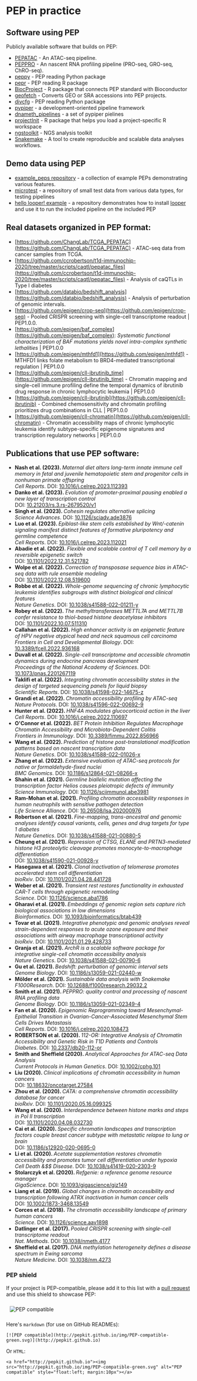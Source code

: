 # PEP in practice

## Software using PEP

Publicly available software that builds on PEP:

* [PEPATAC](http://pepatac.databio.org/) - An ATAC-seq pipeline. 
* [PEPPRO](http://peppro.databio.org/) - An nascent RNA profiling pipeline (PRO-seq, GRO-seq, ChRO-seq).
* [peppy](https://github.com/pepkit/peppy) - PEP reading Python package
* [pepr](https://github.com/pepkit/pepr) - PEP reading R package
* [BiocProject](https://github.com/pepkit/BiocProject) - R package that connects PEP standard with Bioconductor
* [geofetch](https://github.com/pepkit/geofetch) - Converts GEO or SRA accessions into PEP projects.
* [divcfg](https://github.com/pepkit/divcfg) - PEP reading Python package
* [pypiper](https://github.com/databio/pypiper) - a development-oriented pipeline framework
* [dnameth_pipelines](https://github.com/databio/dnameth_pipelines) - a set of pypiper pielines
* [projectInit](https://github.com/databio/projectInit) - R package that helps you load a project-specific R workspace
* [ngstoolkit](https://github.com/afrendeiro/toolkit) - NGS analysis toolkit
* [Snakemake](https://snakemake.readthedocs.io/en/stable/snakefiles/configuration.html#configuring-scientific-experiments-via-peps) - A tool to create reproducible and scalable data analyses workflows.



## Demo data using PEP

* [example_peps repository](https://github.com/pepkit/example_peps) - a collection of example PEPs demonstrating various features.
* [microtest](https://github.com/epigen/microtest) - a repository of small test data from various data types, for testing pipelines
* [hello looper! example](https://github.com/pepkit/hello_looper) - a repository demonstrates how to install [looper](http://looper.databio.org/en/latest/) and use it to run the included pipeline on the included PEP

## Real datasets organized in PEP format:

- [https://github.com/ChangLab/TCGA_PEPATAC](https://github.com/ChangLab/TCGA_PEPATAC) - ATAC-seq data from cancer samples from TCGA.
- [https://github.com/ccrobertson/t1d-immunochip-2020/tree/master/scripts/caqtl/pepatac_files](https://github.com/ccrobertson/t1d-immunochip-2020/tree/master/scripts/caqtl/pepatac_files) - Analysis of caQTLs in Type I diabetes
- [https://github.com/databio/bedshift_analysis](https://github.com/databio/bedshift_analysis) - Analysis of perturbation of genomic intervals.
- [https://github.com/epigen/crop-seq](https://github.com/epigen/crop-seq) - Pooled CRISPR screening with single-cell transcriptome readout | PEP1.0.0. 
- [https://github.com/epigen/baf_complex](https://github.com/epigen/baf_complex): *Systematic functional characterization of BAF mutations yields novel intra-complex synthetic lethalities* | PEP1.0.0
- [https://github.com/epigen/mthfd1](https://github.com/epigen/mthfd1) - MTHFD1 links folate metabolism to BRD4-mediated transcriptional regulation | PEP1.0.0
- [https://github.com/epigen/cll-ibrutinib_time](https://github.com/epigen/cll-ibrutinib_time) - Chromatin mapping and single-cell immune profiling define the temporal dynamics of ibrutinib drug response in chronic lymphocytic leukemia | PEP1.0.0
- [https://github.com/epigen/cll-ibrutinib](https://github.com/epigen/cll-ibrutinib) - Combined chemosensitivity and chromatin profiling prioritizes drug combinations in CLL | PEP1.0.0
- [https://github.com/epigen/cll-chromatin](https://github.com/epigen/cll-chromatin) - Chromatin accessibility maps of chronic lymphocytic leukemia identify subtype-specific epigenome signatures and transcription regulatory networks | PEP1.0.0

## Publications that use PEP software:

<ul>

<li><b>Nash et al. (2023). </b><i>Maternal diet alters long-term innate immune cell memory in fetal and juvenile hematopoietic stem and progenitor cells in nonhuman primate offspring</i> 
<br><i>Cell Reports</i>.  <span class="doi">DOI: <a href="http://dx.doi.org/10.1016/j.celrep.2023.112393">10.1016/j.celrep.2023.112393</a></span></li>
<li><b>Danko et al. (2023). </b><i>Evolution of promoter-proximal pausing enabled a new layer of transcription control</i> 
<br> <span class="doi">DOI: <a href="http://dx.doi.org/10.21203/rs.3.rs-2679520/v1">10.21203/rs.3.rs-2679520/v1</a></span></li>
<li><b>Singh et al. (2023). </b><i>Cohesin regulates alternative splicing</i> 
<br><i>Science Advances</i>.  <span class="doi">DOI: <a href="http://dx.doi.org/10.1126/sciadv.ade3876">10.1126/sciadv.ade3876</a></span></li>
<li><b>Luo et al. (2023). </b><i>Epiblast-like stem cells established by Wnt/-catenin signaling manifest distinct features of formative pluripotency and germline competence</i> 
<br><i>Cell Reports</i>.  <span class="doi">DOI: <a href="http://dx.doi.org/10.1016/j.celrep.2023.112021">10.1016/j.celrep.2023.112021</a></span></li>
<li><b>Abadie et al. (2022). </b><i>Flexible and scalable control of T cell memory by a reversible epigenetic switch</i> 
<br> <span class="doi">DOI: <a href="http://dx.doi.org/10.1101/2022.12.31.521782">10.1101/2022.12.31.521782</a></span></li>
<li><b>Wolpe et al. (2022). </b><i>Correction of transposase sequence bias in ATAC-seq data with rule ensemble modeling</i> 
<br> <span class="doi">DOI: <a href="http://dx.doi.org/10.1101/2022.12.08.519600">10.1101/2022.12.08.519600</a></span></li>
<li><b>Robbe et al. (2022). </b><i>Whole-genome sequencing of chronic lymphocytic leukemia identifies subgroups with distinct biological and clinical features</i> 
<br><i>Nature Genetics</i>.  <span class="doi">DOI: <a href="http://dx.doi.org/10.1038/s41588-022-01211-y">10.1038/s41588-022-01211-y</a></span></li>
<li><b>Robey et al. (2022). </b><i>The methyltransferases METTL7A and METTL7B confer resistance to thiol-based histone deacetylase inhibitors</i> 
<br> <span class="doi">DOI: <a href="http://dx.doi.org/10.1101/2022.10.07.511310">10.1101/2022.10.07.511310</a></span></li>
<li><b>Callahan et al. (2022). </b><i>High enhancer activity is an epigenetic feature of HPV negative atypical head and neck squamous cell carcinoma</i> 
<br><i>Frontiers in Cell and Developmental Biology</i>.  <span class="doi">DOI: <a href="http://dx.doi.org/10.3389/fcell.2022.936168">10.3389/fcell.2022.936168</a></span></li>
<li><b>Duvall et al. (2022). </b><i>Single-cell transcriptome and accessible chromatin dynamics during endocrine pancreas development</i> 
<br><i>Proceedings of the National Academy of Sciences</i>.  <span class="doi">DOI: <a href="http://dx.doi.org/10.1073/pnas.2201267119">10.1073/pnas.2201267119</a></span></li>
<li><b>Taklifi et al. (2022). </b><i>Integrating chromatin accessibility states in the design of targeted sequencing panels for liquid biopsy</i> 
<br><i>Scientific Reports</i>.  <span class="doi">DOI: <a href="http://dx.doi.org/10.1038/s41598-022-14675-z">10.1038/s41598-022-14675-z</a></span></li>
<li><b>Grandi et al. (2022). </b><i>Chromatin accessibility profiling by ATAC-seq</i> 
<br><i>Nature Protocols</i>.  <span class="doi">DOI: <a href="http://dx.doi.org/10.1038/s41596-022-00692-9">10.1038/s41596-022-00692-9</a></span></li>
<li><b>Hunter et al. (2022). </b><i>HNF4A modulates glucocorticoid action in the liver</i> 
<br><i>Cell Reports</i>.  <span class="doi">DOI: <a href="http://dx.doi.org/10.1016/j.celrep.2022.110697">10.1016/j.celrep.2022.110697</a></span></li>
<li><b>O'Connor et al. (2022). </b><i>BET Protein Inhibition Regulates Macrophage Chromatin Accessibility and Microbiota-Dependent Colitis</i> 
<br><i>Frontiers in Immunology</i>.  <span class="doi">DOI: <a href="http://dx.doi.org/10.3389/fimmu.2022.856966">10.3389/fimmu.2022.856966</a></span></li>
<li><b>Wang et al. (2022). </b><i>Prediction of histone post-translational modification patterns based on nascent transcription data</i> 
<br><i>Nature Genetics</i>.  <span class="doi">DOI: <a href="http://dx.doi.org/10.1038/s41588-022-01026-x">10.1038/s41588-022-01026-x</a></span></li>
<li><b>Zhang et al. (2022). </b><i>Extensive evaluation of ATAC-seq protocols for native or formaldehyde-fixed nuclei</i> 
<br><i>BMC Genomics</i>.  <span class="doi">DOI: <a href="http://dx.doi.org/10.1186/s12864-021-08266-x">10.1186/s12864-021-08266-x</a></span></li>
<li><b>Shahin et al. (2021). </b><i>Germline biallelic mutation affecting the transcription factor Helios causes pleiotropic defects of immunity</i> 
<br><i>Science Immunology</i>.  <span class="doi">DOI: <a href="http://dx.doi.org/10.1126/sciimmunol.abe3981">10.1126/sciimmunol.abe3981</a></span></li>
<li><b>Ram-Mohan et al. (2021). </b><i>Profiling chromatin accessibility responses in human neutrophils with sensitive pathogen detection</i> 
<br><i>Life Science Alliance</i>.  <span class="doi">DOI: <a href="http://dx.doi.org/10.26508/lsa.202000976">10.26508/lsa.202000976</a></span></li>
<li><b>Robertson et al. (2021). </b><i>Fine-mapping, trans-ancestral and genomic analyses identify causal variants, cells, genes and drug targets for type 1 diabetes</i> 
<br><i>Nature Genetics</i>.  <span class="doi">DOI: <a href="http://dx.doi.org/10.1038/s41588-021-00880-5">10.1038/s41588-021-00880-5</a></span></li>
<li><b>Cheung et al. (2021). </b><i>Repression of CTSG, ELANE and PRTN3-mediated histone H3 proteolytic cleavage promotes monocyte-to-macrophage differentiation</i> 
<br> <span class="doi">DOI: <a href="http://dx.doi.org/10.1038/s41590-021-00928-y">10.1038/s41590-021-00928-y</a></span></li>
<li><b>Hasegawa et al. (2021). </b><i>Clonal inactivation of telomerase promotes accelerated stem cell differentiation</i> 
<br><i>bioRxiv</i>.  <span class="doi">DOI: <a href="http://dx.doi.org/10.1101/2021.04.28.441728">10.1101/2021.04.28.441728</a></span></li>
<li><b>Weber et al. (2021). </b><i>Transient rest restores functionality in exhausted CAR-T cells through epigenetic remodeling</i> 
<br><i>Science</i>.  <span class="doi">DOI: <a href="http://dx.doi.org/10.1126/science.aba1786">10.1126/science.aba1786</a></span></li>
<li><b>Gharavi et al. (2021). </b><i>Embeddings of genomic region sets capture rich biological associations in low dimensions</i> 
<br><i>Bioinformatics</i>.  <span class="doi">DOI: <a href="http://dx.doi.org/10.1093/bioinformatics/btab439">10.1093/bioinformatics/btab439</a></span></li>
<li><b>Tovar et al. (2021). </b><i>Integrative phenotypic and genomic analyses reveal strain-dependent responses to acute ozone exposure and their associations with airway macrophage transcriptional activity</i> 
<br><i>bioRxiv</i>.  <span class="doi">DOI: <a href="http://dx.doi.org/10.1101/2021.01.29.428733">10.1101/2021.01.29.428733</a></span></li>
<li><b>Granja et al. (2021). </b><i>ArchR is a scalable software package for integrative single-cell chromatin accessibility analysis</i> 
<br><i>Nature Genetics</i>.  <span class="doi">DOI: <a href="http://dx.doi.org/10.1038/s41588-021-00790-6">10.1038/s41588-021-00790-6</a></span></li>
<li><b>Gu et al. (2021). </b><i>Bedshift: perturbation of genomic interval sets</i> 
<br><i>Genome Biology</i>.  <span class="doi">DOI: <a href="http://dx.doi.org/10.1186/s13059-021-02440-w">10.1186/s13059-021-02440-w</a></span></li>
<li><b>Mölder et al. (2021). </b><i>Sustainable data analysis with Snakemake</i> 
<br><i>F1000Research</i>.  <span class="doi">DOI: <a href="http://dx.doi.org/10.12688/f1000research.29032.2">10.12688/f1000research.29032.2</a></span></li>
<li><b>Smith et al. (2021). </b><i>PEPPRO: quality control and processing of nascent RNA profiling data</i> 
<br><i>Genome Biology</i>.  <span class="doi">DOI: <a href="http://dx.doi.org/10.1186/s13059-021-02349-4">10.1186/s13059-021-02349-4</a></span></li>
<li><b>Fan et al. (2020). </b><i>Epigenomic Reprogramming toward Mesenchymal-Epithelial Transition in Ovarian-Cancer-Associated Mesenchymal Stem Cells Drives Metastasis</i> 
<br><i>Cell Reports</i>.  <span class="doi">DOI: <a href="http://dx.doi.org/10.1016/j.celrep.2020.108473">10.1016/j.celrep.2020.108473</a></span></li>
<li><b>ROBERTSON et al. (2020). </b><i>112-OR: Integrative Analysis of Chromatin Accessibility and Genetic Risk in T1D Patients and Controls</i> 
<br><i>Diabetes</i>.  <span class="doi">DOI: <a href="http://dx.doi.org/10.2337/db20-112-or">10.2337/db20-112-or</a></span></li>
<li><b>Smith and Sheffield (2020). </b><i>Analytical Approaches for ATAC-seq Data Analysis</i> 
<br><i>Current Protocols in Human Genetics</i>.  <span class="doi">DOI: <a href="http://dx.doi.org/10.1002/cphg.101">10.1002/cphg.101</a></span></li>
<li><b>Liu (2020). </b><i>Clinical implications of chromatin accessibility in human cancers</i> 
<br> <span class="doi">DOI: <a href="http://dx.doi.org/10.18632/oncotarget.27584">10.18632/oncotarget.27584</a></span></li>
<li><b>Zhou et al. (2020). </b><i>CATA: a comprehensive chromatin accessibility database for cancer</i> 
<br><i>bioRxiv</i>.  <span class="doi">DOI: <a href="http://dx.doi.org/10.1101/2020.05.16.099325">10.1101/2020.05.16.099325</a></span></li>
<li><b>Wang et al. (2020). </b><i>Interdependence between histone marks and steps in Pol II transcription</i> 
<br> <span class="doi">DOI: <a href="http://dx.doi.org/10.1101/2020.04.08.032730">10.1101/2020.04.08.032730</a></span></li>
<li><b>Cai et al. (2020). </b><i>Specific chromatin landscapes and transcription factors couple breast cancer subtype with metastatic relapse to lung or brain</i> 
<br> <span class="doi">DOI: <a href="http://dx.doi.org/10.1186/s12920-020-0695-0">10.1186/s12920-020-0695-0</a></span></li>
<li><b>Li et al. (2020). </b><i>Acetate supplementation restores chromatin accessibility and promotes tumor cell differentiation under hypoxia</i> 
<br><i>Cell Death &amp$$ Disease</i>.  <span class="doi">DOI: <a href="http://dx.doi.org/10.1038/s41419-020-2303-9">10.1038/s41419-020-2303-9</a></span></li>
<li><b>Stolarczyk et al. (2020). </b><i>Refgenie: a reference genome resource manager</i> 
<br><i>GigaScience</i>.  <span class="doi">DOI: <a href="http://dx.doi.org/10.1093/gigascience/giz149">10.1093/gigascience/giz149</a></span></li>
<li><b>Liang et al. (2019). </b><i>Global changes in chromatin accessibility and transcription following ATRX inactivation in human cancer cells</i> 
<br> <span class="doi">DOI: <a href="http://dx.doi.org/10.1002/1873-3468.13549">10.1002/1873-3468.13549</a></span></li>
<li><b>Corces et al. (2018). </b><i>The chromatin accessibility landscape of primary human cancers</i> 
<br><i>Science</i>.  <span class="doi">DOI: <a href="http://dx.doi.org/10.1126/science.aav1898">10.1126/science.aav1898</a></span></li>
<li><b>Datlinger et al. (2017). </b><i>Pooled CRISPR screening with single-cell transcriptome readout</i> 
<br><i>Nat. Methods</i>.  <span class="doi">DOI: <a href="http://dx.doi.org/10.1038/nmeth.4177">10.1038/nmeth.4177</a></span></li>
<li><b>Sheffield et al. (2017). </b><i>DNA methylation heterogeneity defines a disease spectrum in Ewing sarcoma</i> 
<br><i>Nature Medicine</i>.  <span class="doi">DOI: <a href="http://dx.doi.org/10.1038/nm.4273">10.1038/nm.4273</a></span></li>

</ul>

### PEP shield

If your project is PEP-compatible, please add it to this list with a [pull request](https://github.com/pepkit/pepkit.github.io/blob/master/_docs/tools.md) and use this shield to showcase PEP:

<img src="http://pepkit.github.io/img/PEP-compatible-green.svg" alt="PEP compatible" style="float:left; margin:10px"><br clear="all"/>

Here's `markdown` (for use on GitHub READMEs):
```
[![PEP compatible](http://pepkit.github.io/img/PEP-compatible-green.svg)](http://pepkit.github.io)
```

Or `HTML`:
```
<a href="http://pepkit.github.io"><img src="http://pepkit.github.io/img/PEP-compatible-green.svg" alt="PEP compatible" style="float:left; margin:10px"></a>
```

